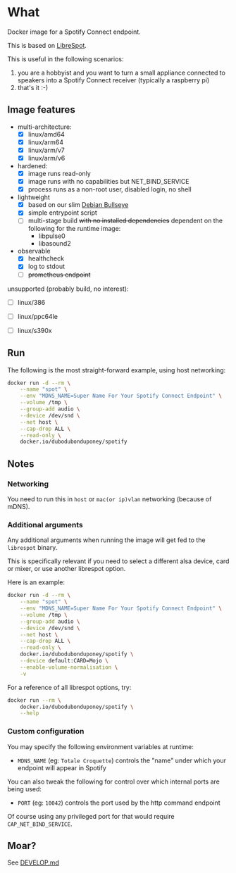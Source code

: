 # What

Docker image for a Spotify Connect endpoint.

This is based on [LibreSpot](https://github.com/librespot-org/librespot).

This is useful in the following scenarios:

 1. you are a hobbyist and you want to turn a small appliance connected to speakers into a Spotify Connect receiver (typically a raspberry pi) 
 1. that's it :-)

## Image features

* multi-architecture:
  * [x] linux/amd64
  * [x] linux/arm64
  * [x] linux/arm/v7
  * [x] linux/arm/v6
* hardened:
  * [x] image runs read-only
  * [x] image runs with no capabilities but NET_BIND_SERVICE
  * [x] process runs as a non-root user, disabled login, no shell
* lightweight
  * [x] based on our slim [Debian Bullseye](https://github.com/dubo-dubon-duponey/docker-debian)
  * [x] simple entrypoint script
  * [ ] multi-stage build ~~with no installed dependencies~~ dependent on the following for the runtime image:
    * libpulse0
    * libasound2
* observable
  * [x] healthcheck
  * [x] log to stdout
  * [ ] ~~prometheus endpoint~~

unsupported (probably build, no interest):
  * [ ] linux/386
  * [ ] linux/ppc64le
  * [ ] linux/s390x


## Run

The following is the most straight-forward example, using host networking:

```bash
docker run -d --rm \
    --name "spot" \
    --env "MDNS_NAME=Super Name For Your Spotify Connect Endpoint" \
    --volume /tmp \
    --group-add audio \
    --device /dev/snd \
    --net host \
    --cap-drop ALL \
    --read-only \
    docker.io/dubodubonduponey/spotify
```

## Notes

### Networking

You need to run this in `host` or `mac(or ip)vlan` networking (because of mDNS).

### Additional arguments

Any additional arguments when running the image will get fed to the `librespot` binary.

This is specifically relevant if you need to select a different alsa device, card or mixer, or use another librespot option.

Here is an example:
```bash
docker run -d --rm \
    --name "spot" \
    --env "MDNS_NAME=Super Name For Your Spotify Connect Endpoint" \
    --volume /tmp \
    --group-add audio \
    --device /dev/snd \
    --net host \
    --cap-drop ALL \
    --read-only \
    docker.io/dubodubonduponey/spotify \
    --device default:CARD=Mojo \
    --enable-volume-normalisation \
    -v
```

For a reference of all librespot options, try:
```bash
docker run --rm \
    docker.io/dubodubonduponey/spotify \
    --help
```

### Custom configuration

You may specify the following environment variables at runtime:

 * `MDNS_NAME` (eg: `Totale Croquette`) controls the "name" under which your endpoint will appear in Spotify

You can also tweak the following for control over which internal ports are being used:

 * `PORT` (eg: `10042`) controls the port used by the http command endpoint

Of course using any privileged port for that would require `CAP_NET_BIND_SERVICE`.

## Moar?

See [DEVELOP.md](DEVELOP.md)
